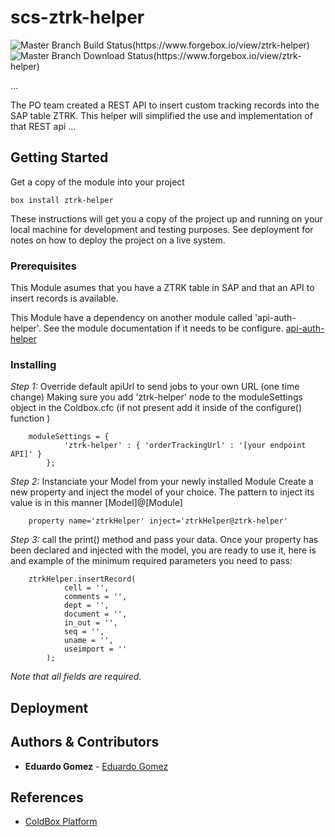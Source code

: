 # scs-ztrk-helper
![Master Branch Build Status(https://www.forgebox.io/view/ztrk-helper)](https://www.forgebox.io/api/v1/entry/ztrk-helper/badges/version)
![Master Branch Download Status(https://www.forgebox.io/view/ztrk-helper)](https://www.forgebox.io/api/v1/entry/ztrk-helper/badges/downloads)

... 

The PO team created a REST API to insert custom tracking records into the SAP table ZTRK. This helper will simplified the use and implementation of that REST api
...

## Getting Started
Get a copy of the module into your project
```
box install ztrk-helper
```

These instructions will get you a copy of the project up and running on your local machine for development and testing purposes. See deployment for notes on how to deploy the project on a live system.

### Prerequisites

This Module asumes that you have a ZTRK table in SAP and that an API to insert records is available.

This Module have a dependency on another module called 'api-auth-helper'.  See the module documentation if it needs to be configure. [api-auth-helper](https://github.com/octanner/scs-api-auth-helper)

### Installing

*Step 1:* Override default apiUrl to send jobs to your own URL (one time change)
Making sure you add 'ztrk-helper' node to the moduleSettings object in the Coldbox.cfc (if not present add it inside of the configure() function )
```
    moduleSettings = {
            'ztrk-helper' : { 'orderTrackingUrl' : '[your endpoint API]' }
        }; 
```
*Step 2:* Instanciate your Model from your newly installed Module
Create a new property and inject the model of your choice. The pattern to inject its value is in this manner [Model]@[Module] 
```
    property name='ztrkHelper' inject='ztrkHelper@ztrk-helper'
```
*Step 3:* call the print() method and pass your data.
Once your property has been declared and injected with the model, you are ready to use it, here is and example of the minimum required parameters you need to pass:
```
    ztrkHelper.insertRecord(
            cell = '',
            comments = '',
            dept = '',
            document = '',
            in_out = '',
            seq = '',
            uname = '',
            useimport = ''
        );
```
*Note that all fields are required.* 

## Deployment


## Authors & Contributors

* **Eduardo Gomez** - [Eduardo Gomez](https://github.com/egomezm)

## References

* [ColdBox Platform](https://www.ortussolutions.com/products/coldbox)
